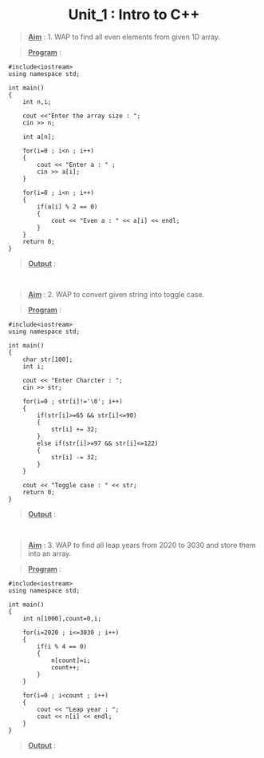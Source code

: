 <center><h1>Unit_1 : Intro to C++</h1></center>

><u>**Aim**</u> : 1. WAP to find all even elements from given 1D array.

><u>**Program**</u> : 

    #include<iostream>
    using namespace std;

    int main()
    {
        int n,i;
        
        cout <<"Enter the array size : ";
        cin >> n;
        
        int a[n];
        
        for(i=0 ; i<n ; i++)
        {
            cout << "Enter a : " ;
            cin >> a[i];
        }
        
        for(i=0 ; i<n ; i++)
        {
            if(a[i] % 2 == 0)
            {
                cout << "Even a : " << a[i] << endl;
            }
        }
        return 0;
    }

><u>**Output**</u> :

<br>

><u>**Aim**</u> : 2. WAP to convert given string into toggle case.

><u>**Program**</u> : 

    #include<iostream>
    using namespace std;

    int main()
    {
        char str[100];
        int i;
        
        cout << "Enter Charcter : ";
        cin >> str;
        
        for(i=0 ; str[i]!='\0'; i++)
        {
            if(str[i]>=65 && str[i]<=90)
            {
                str[i] += 32;
            }
            else if(str[i]>=97 && str[i]<=122)
            {
                str[i] -= 32;
            }
        }
        
        cout << "Toggle case : " << str;
        return 0;
    }

><u>**Output**</u> :

<br>

><u>**Aim**</u> : 3. WAP to find all leap years from 2020 to 3030 and store
them into an array.

><u>**Program**</u> : 

    #include<iostream>
    using namespace std;

    int main()
    {
        int n[1000],count=0,i;
        
        for(i=2020 ; i<=3030 ; i++)
        {
            if(i % 4 == 0)
            {
                n[count]=i;
                count++;
            }
        }
        
        for(i=0 ; i<count ; i++)
        {
            cout << "Leap year : ";
            cout << n[i] << endl;
        }	
    }

><u>**Output**</u> :

<br>